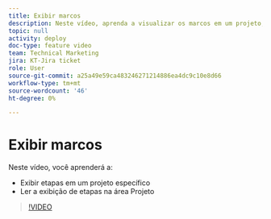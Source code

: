 ```yaml
---
title: Exibir marcos
description: Neste vídeo, aprenda a visualizar os marcos em um projeto, além de usar a visualização de marcos na área Projeto.
topic: null
activity: deploy
doc-type: feature video
team: Technical Marketing
jira: KT-Jira ticket
role: User
source-git-commit: a25a49e59ca483246271214886ea4dc9c10e8d66
workflow-type: tm+mt
source-wordcount: '46'
ht-degree: 0%

---
```


# Exibir marcos

Neste vídeo, você aprenderá a:

* Exibir etapas em um projeto específico
* Ler a exibição de etapas na área Projeto

>[!VIDEO](https://video.tv.adobe.com/v/335206/?quality=12&learn=on)
